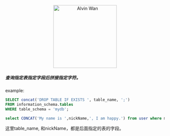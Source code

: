 <p align='center'> <a href='https://github.com/alvinwancn' target="_blank"> <img src='https://github.com/AlvinWanCN/life-record/raw/master/images/etlucency.png' alt='Alvin Wan' width=200></a></p>




##### 查询指定表指定字段后拼接指定字符。

example:

```sql
SELECT concat('DROP TABLE IF EXISTS ', table_name, ';')
FROM information_schema.tables
WHERE table_schema = 'mydb';
```
```sql
select CONCAT('My name is ',nickName,', I am happy.') from user where mobile = 13564107541
```

这里table_name, 和nickName，都是后面指定的表的字段。